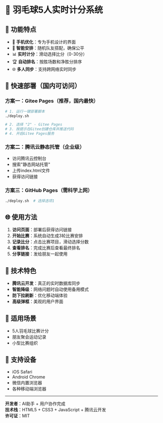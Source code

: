 # 🏸 羽毛球5人实时计分系统

## 🎯 功能特点

- 📱 **手机优化**：专为手机设计的界面
- 🎲 **智能安排**：随机队友搭配，确保公平
- 📊 **实时计分**：滑动选择比分（0-30分）
- 🏆 **自动排名**：按胜场数和净胜分排序
- 🌐 **多人同步**：支持跨网络实时同步

## 🚀 快速部署（国内可访问）

### 方案一：Gitee Pages（推荐，国内最快）
```bash
# 1. 运行一键部署脚本
./deploy.sh

# 2. 选择 "2" - Gitee Pages
# 3. 按提示在Gitee创建仓库并推送代码
# 4. 开启Gitee Pages服务
```

### 方案二：腾讯云静态托管（企业级）
- 访问腾讯云控制台
- 搜索"静态网站托管"
- 上传index.html文件
- 获得访问链接

### 方案三：GitHub Pages（需科学上网）
```bash
./deploy.sh  # 选择选项1
```

## 🌐 使用方法

1. **访问页面**：部署后获得访问链接
2. **开始比赛**：系统自动生成3轮比赛安排
3. **记录比分**：点击比赛项目，滑动选择分数
4. **查看排名**：完成比赛后查看最终排名
5. **分享链接**：发给朋友一起使用

## 🔧 技术特色

- **腾讯云开发**：真正的实时数据库同步
- **智能降级**：网络问题时自动使用备用模式
- **防下拉刷新**：优化移动端体验
- **高级弹框**：美观的用户界面

## 👥 适用场景

- 5人羽毛球比赛计分
- 朋友聚会运动记录
- 小型比赛组织

## 📱 支持设备

- iOS Safari
- Android Chrome
- 微信内置浏览器
- 各种移动端浏览器

---

**开发者**：AI助手 + 用户协作完成  
**技术栈**：HTML5 + CSS3 + JavaScript + 腾讯云开发  
**许可证**：MIT
